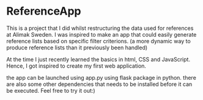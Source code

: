 # ReferenceApp

This is a project that I did whilst restructuring the data used for references at Alimak Sweden.
I was inspired to make an app that could easily generate reference lists based on specific filter criterions.
(a more dynamic way to produce reference lists than it previously been handled)

At the time I just recently learned the basics in html, CSS and JavaScript.
Hence, I got inspired to create my first web application.

the app can be launched using app.py using flask package in python. there are also some other dependencies that needs to be installed before it can be executed.
Feel free to try it out:)

